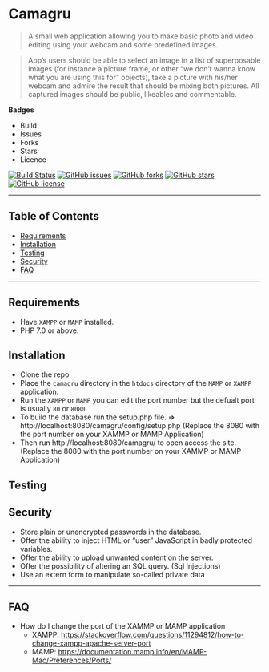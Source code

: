 # Camagru

> A small web application allowing you to make basic photo and video editing using your webcam and some predefined images.

> App’s users should be able to select an image in a list of superposable images (for instance a picture frame, or other “we don’t wanna know what you are using this for” objects), take a picture with his/her webcam and admire the result that should be mixing both pictures. All captured images should be public, likeables and commentable. </br>


**Badges**

- Build
- Issues
- Forks
- Stars
- Licence

[![Build Status](http://img.shields.io/travis/badges/badgerbadgerbadger.svg?style=flat-square)](https://travis-ci.org/badges/badgerbadgerbadger)
<a href="https://github.com/The-only-blue/Camagru/issues"><img alt="GitHub issues" src="https://img.shields.io/github/issues/The-only-blue/Camagru"></a>
<a href="https://github.com/The-only-blue/Camagru/network"><img alt="GitHub forks" src="https://img.shields.io/github/forks/The-only-blue/Camagru"></a>
<a href="https://github.com/The-only-blue/Camagru/stargazers"><img alt="GitHub stars" src="https://img.shields.io/github/stars/The-only-blue/Camagru"></a>
<a href="https://github.com/The-only-blue/Camagru"><img alt="GitHub license" src="https://img.shields.io/github/license/The-only-blue/Camagru"></a>


---
## Table of Contents

- [Requirements](#requirements)
- [Installation](#installation)
- [Testing](#Testing)
- [Security](#Security)
- [FAQ](#FAQ)
---

## Requirements

- Have `XAMPP` or `MAMP` installed.
- PHP 7.0 or above.

## Installation

- Clone the repo
- Place the `camagru` directory in the `htdocs` directory of the `MAMP` or `XAMPP` application.
- Run the `XAMPP` or `MAMP` you can edit the port number but the defualt port is usually `80` or `8080`.
- To build the database run the setup.php file. => http://localhost:8080/camagru/config/setup.php (Replace the 8080 with the port number on your XAMMP or MAMP Application)
- Then run http://localhost:8080/camagru/ to open access the site. (Replace the 8080 with the port number on your XAMMP or MAMP Application)

## Testing

## Security

- Store plain or unencrypted passwords in the database.
- Offer the ability to inject HTML or “user” JavaScript in badly protected variables.
- Offer the ability to upload unwanted content on the server.
- Offer the possibility of altering an SQL query. (Sql Injections) 
- Use an extern form to manipulate so-called private data

---

## FAQ

- How do I change the port of the XAMMP or MAMP application 
    - XAMPP: https://stackoverflow.com/questions/11294812/how-to-change-xampp-apache-server-port
    - MAMP: https://documentation.mamp.info/en/MAMP-Mac/Preferences/Ports/
